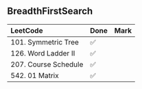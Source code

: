 ## BreadthFirstSearch

|          LeetCode                 | Done | Mark |
| :---                              | ---- | ---- |
| 101. Symmetric Tree |  ✅  |    |
| 126. Word Ladder II |  ✅  |    |
| 207. Course Schedule |  ✅  |    |
| 542. 01 Matrix |  ✅  |    |